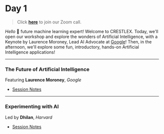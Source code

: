 # Day 1

>Click **[here](https://harvard.zoom.us/j/95976553851?pwd=S0VCTG1tVUtBeXJ2RUxNdGVnc3pidz09)** to join our Zoom call.

*Hello* 👋 future machine learning expert!  Welcome to CRESTLEX.  Today, we'll open our workshop and explore the wonders of Artificial Intelligence, with a Keynote by Laurence Moroney, Lead AI Advocate at [Google](http://www.google.com)!  Then, in the afternoon, we'll explore some fun, introductory, hands-on Artificial Intelligence applications!

***

### The Future of Artificial Intelligence
<div class="message">
Featuring <b>Laurence Moroney</b>, <i>Google</i>
</div>

* [Session Notes](future)

***

### Experimenting with AI
<div class="message">
Led by <b>Dhilan</b>, <i>Harvard</i>
</div>

* [Session Notes](experiment)